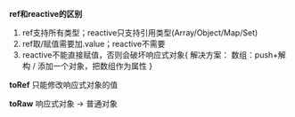 **ref和reactive的区别**
1. ref支持所有类型；reactive只支持引用类型(Array/Object/Map/Set)
2. ref取/赋值需要加.value；reactive不需要
3. reactive不能直接赋值，否则会破坏响应式对象{
        解决方案：
        数组：push+解构 / 添加一个对象，把数组作为属性
   }

**toRef**
只能修改响应式对象的值

**toRaw**
响应式对象 -> 普通对象